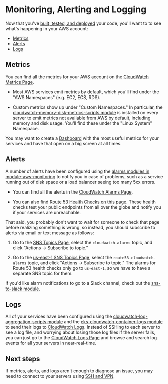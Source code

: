 #  Monitoring, Alerting and Logging

Now that you've [built, tested, and deployed](06-ci-cd.md) your code, you'll want to to see what's happening in your
AWS account:

* [Metrics](#metrics)
* [Alerts](#alerts)
* [Logs](#logs)




## Metrics

You can find all the metrics for your AWS account on the [CloudWatch Metrics 
Page](https://console.aws.amazon.com/cloudwatch/home?region=us-east-1#metricsV2:). 

* Most AWS services emit metrics by default, which you'll find under the "AWS Namespaces" (e.g. EC2, ECS, RDS). 

* Custom metrics show up under "Custom Namespaces." In particular, the [cloudwatch-memory-disk-metrics-scripts 
  module](https://github.com/maxar-infrastructure/module-aws-monitoring/tree/master/modules/metrics/) is installed on every 
  server to emit metrics not available from AWS by default, including memory and disk usage. You'll find these under
  the "Linux System" Namespace.

You may want to create a [Dashboard](https://console.aws.amazon.com/cloudwatch/home?region=us-east-1#dashboards:)
with the most useful metrics for your services and have that open on a big screen at all times.




## Alerts

A number of alerts have been configured using the [alarms modules in 
module-aws-monitoring](https://github.com/maxar-infrastructure/module-aws-monitoring/tree/master/modules/alarms) to notify you 
in case of problems, such as a service running out of disk space or a load balancer seeing too many 5xx errors. 

* You can find all the alerts in the [CloudWatch Alarms 
  Page](https://console.aws.amazon.com/cloudwatch/home?region=us-east-1#alarm:alarmFilter=ANY). 

* You can also find [Route 53 Health Checks on this page](https://console.aws.amazon.com/route53/healthchecks/home#/). 
  These health checks test your public endpoints from all over the globe and notify you if your services are unreachable.

That said, you probably don't want to wait for someone to check that page before realizing something is wrong, so 
instead, you should subscribe to alerts via email or text message as follows:

1. Go to the [SNS Topics Page](https://console.aws.amazon.com/sns/v2/home?region=us-east-1#/topics), select the
   `cloudwatch-alarms` topic, and click "Actions -> Subscribe to topic." 

1. Go to the [us-east-1 SNS Topics Page](https://console.aws.amazon.com/sns/v2/home?region=us-east-1#/topics), 
   select the `route53-cloudwatch-alarms` topic, and click "Actions -> Subscribe to topic." The alarms for Route 53 
   health checks only go to `us-east-1`, so we have to have a separate SNS topic for them.
   
If you'd like alarm notifications to go to a Slack channel, check out the [sns-to-slack
module](https://github.com/maxar-infrastructure/module-aws-monitoring/tree/master/modules/alarms/sns-to-slack).




## Logs

All of your services have been configured using the [cloudwatch-log-aggregation-scripts 
module](https://github.com/maxar-infrastructure/module-aws-monitoring/tree/master/modules/logs/cloudwatch-log-aggregation-scripts)
and the [eks-cloudwatch-container-logs module](https://github.com/maxar-infrastructure/terraform-aws-eks/tree/master/modules/eks-cloudwatch-container-logs)
to send their logs to [CloudWatch Logs](https://console.aws.amazon.com/cloudwatch/home?region=us-east-1#logs:).
Instead of SSHing to each server to see a log file, and worrying about losing those log files if the server fails, you 
can just go to the [CloudWatch Logs Page](https://console.aws.amazon.com/cloudwatch/home?region=us-east-1#logs:)
and browse and search log events for all your servers in near-real-time.




## Next steps

If metrics, alerts, and logs aren't enough to diagnose an issue, you may need to connect to your servers using
[SSH and VPN](08-ssh-vpn.md).
